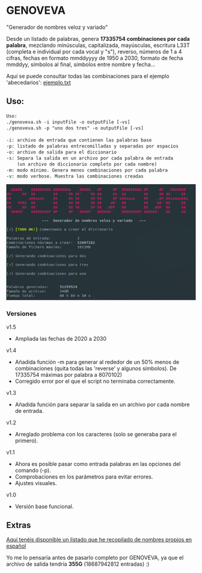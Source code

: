 # GENOVEVA

"Generador de nombres veloz y variado"

Desde un listado de palabras, genera **17335754 combinaciones por cada palabra**, mezclando minúsculas, capitalizada, mayúsculas, escritura L33T (completa e individual por cada vocal y "s"), reverso, números de 1 a 4 cifras, fechas en formato mmddyyyy de 1950 a 2030, formato de fecha mmddyy, símbolos al final, símbolos entre nombre y fecha...

Aquí se puede consultar todas las combinaciones para el ejemplo 'abecedarios': 
[ejemplo.txt](ejemplo.txt)


## Uso:

```
Uso:
./genoveva.sh -i inputFile -o outputFile [-vs]
./genoveva.sh -p "uno dos tres" -o outputFile [-vs]

-i: archivo de entrada que contienen las palabras base
-p: listado de palabras entrecomilladas y separadas por espacios
-o: archivo de salida para el diccionario
-s: Separa la salida en un archivo por cada palabra de entrada
    (un archivo de diccionario completo por cada nombre)
-m: modo mínimo. Genera menos combinaciones por cada palabra    
-v: modo verbose. Muestra las combinaciones creadas
```

<p align="center">
 <img src="genoveva.png" />
</p>


### Versiones
v1.5
- Ampliada las fechas de 2020 a 2030
  
v1.4
- Añadida función -m para generar al rededor de un 50% menos de combinaciones (quita todas las 'reverse' y algunos símbolos). De 17335754 máximas por palabra a 8070102)
- Corregido error por el que el script no terminaba correctamente.

v1.3
- Añadida función para separar la salida en un archivo por cada nombre de entrada.

v1.2
- Arreglado problema con los caracteres (solo se generaba para el primero).

v1.1
- Ahora es posible pasar como entrada palabras en las opciones del comando (-p).
- Comprobaciones en los parámetros para evitar errores.
- Ajustes visuales.

v1.0
- Versión base funcional.


## Extras

[Aquí tenéis disponible un listado que he recopilado de nombres propios en español](nombresEspañol.txt)

Yo me lo pensaría antes de pasarlo completo por GENOVEVA, ya que el archivo de salida tendría **355G** (18687942812 entradas) :)
